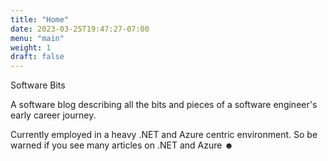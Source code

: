 ```yaml
---
title: "Home"
date: 2023-03-25T19:47:27-07:00
menu: "main"
weight: 1
draft: false
---
```


Software Bits

A software blog describing all the bits and pieces of a software engineer's early career journey.

Currently employed in a heavy .NET and Azure centric environment. So be warned if you see many articles on .NET and Azure ☻